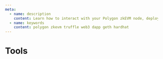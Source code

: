 ```yaml
---
meta:
  - name: description
    content: Learn how to interact with your Polygon zkEVM node, deploy smart contracts through your node, and develop DApps.
  - name: keywords
    content: polygon zkevm truffle web3 dapp geth hardhat
---
```


# Tools
